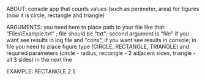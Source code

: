 ABOUT: console app that counts values (such as perimeter, area) for figures (now it is circle, rectangle and triangle)

ARGUMENTS: you need here to place path to your file like that: "Files\Example.txt" ; file should be "txt"; second argument is "file" if you want see results in log file and "cons", if you want see results in console; in file you need to place figure type (CIRCLE, RECTANGLE, TRIANGLE) and required parameters (circle - radius, rectangle - 2 adjacent sides, triangle - all 3 sides) in the next line

EXAMPLE:
RECTANGLE
2 5

